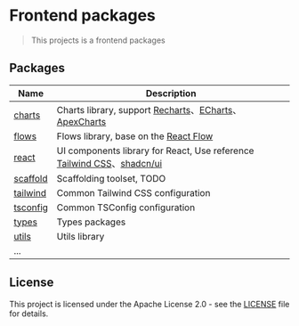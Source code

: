 # Frontend packages

> This projects is a frontend packages

## Packages

| Name                 | Description                                                                                                                           |
| -------------------- | ------------------------------------------------------------------------------------------------------------------------------------- |
| [charts](charts)     | Charts library, support [Recharts](https://recharts.org)、[ECharts](https://echarts.apache.org)、[ApexCharts](https://apexcharts.com) |
| [flows](flows)       | Flows library, base on the [React Flow](https://reactflow.dev)                                                                        |
| [react](react)       | UI components library for React, Use reference [Tailwind CSS](https://tailwindcss.com)、[shadcn/ui](https://ui.shadcn.com)            |
| [scaffold](scaffold) | Scaffolding toolset, TODO                                                                                                             |
| [tailwind](tailwind) | Common Tailwind CSS configuration                                                                                                     |
| [tsconfig](tsconfig) | Common TSConfig configuration                                                                                                         |
| [types](types)       | Types packages                                                                                                                        |
| [utils](utils)       | Utils library                                                                                                                         |
| ...                  |                                                                                                                                       |

## License

This project is licensed under the Apache License 2.0 - see the [LICENSE](LICENSE) file for details.
